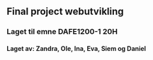 ## Final project webutvikling

### Laget til emne DAFE1200-1 20H

#### Laget av: Zandra, Ole, Ina, Eva, Siem og Daniel
